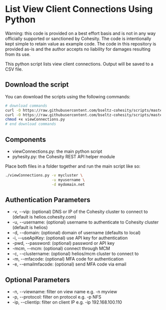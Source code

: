 # List View Client Connections Using  Python

Warning: this code is provided on a best effort basis and is not in any way officially supported or sanctioned by Cohesity. The code is intentionally kept simple to retain value as example code. The code in this repository is provided as-is and the author accepts no liability for damages resulting from its use.

This python script lists view client connections. Output will be saved to a CSV file.

## Download the script

You can download the scripts using the following commands:

```bash
# download commands
curl -O https://raw.githubusercontent.com/bseltz-cohesity/scripts/master/python/viewConnections/viewConnections.py
curl -O https://raw.githubusercontent.com/bseltz-cohesity/scripts/master/python/pyhesity.py
chmod +x viewConnections.py
# end download commands
```

## Components

* viewConnections.py: the main python script
* pyhesity.py: the Cohesity REST API helper module

Place both files in a folder together and run the main script like so:

```bash
./viewConnections.py -v mycluster \
                     -u myusername \
                     -d mydomain.net
```

## Authentication Parameters

* -v, --vip: (optional) DNS or IP of the Cohesity cluster to connect to (default is helios.cohesity.com)
* -u, --username: (optional) username to authenticate to Cohesity cluster (default is helios)
* -d, --domain: (optional) domain of username (defaults to local)
* -i, --useApiKey: (optional) use API key for authentication
* -pwd, --password: (optional) password or API key
* -mcm, --mcm: (optional) connect through MCM
* -c, --clustername: (optional) helios/mcm cluster to connect to
* -m, --mfacode: (optional) MFA code for authentication
* -e, --emailmfacode: (optional) send MFA code via email

## Optional Parameters

* -n, --viewname: filter on view name e.g. -n myview
* -p, --protocol: filter on protocol e.g. -p NFS
* -ip, --clientip: filter on client IP e.g. -ip 192.168.100.110
